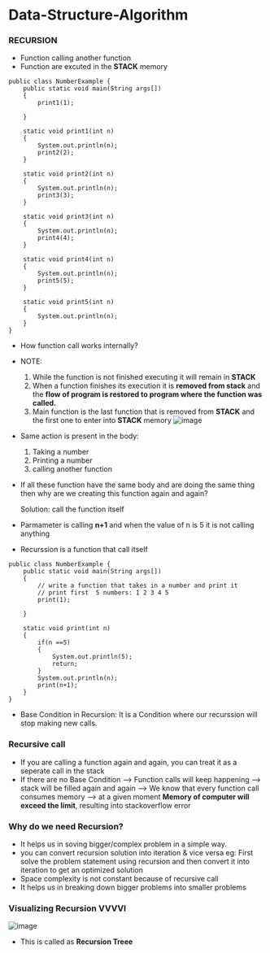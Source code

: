 # Data-Structure-Algorithm
### RECURSION
- Function calling another function
- Function are excuted in the **STACK** memory
```
public class NumberExample {
    public static void main(String args[])
    {
        print1(1);

    }

    static void print1(int n)
    {
        System.out.println(n);
        print2(2);
    }

    static void print2(int n)
    {
        System.out.println(n);
        print3(3);
    }

    static void print3(int n)
    {
        System.out.println(n);
        print4(4);
    }

    static void print4(int n)
    {
        System.out.println(n);
        print5(5);
    }
    
    static void print5(int n)
    {
        System.out.println(n);
    }
}

```
- How function call works internally?
- NOTE:
    1. While the function is not finished executing it will remain in **STACK**
    2. When a function finishes its execution it is **removed from stack** and the **flow of program is restored to program where the function was called.**
    3. Main function is the last function that is removed from **STACK** and the first one to enter into **STACK** memory
        ![image](https://user-images.githubusercontent.com/61123137/169643698-1dc8b384-2d37-4e2d-a47b-16d1afe78072.png)
        
 - Same action is present in the body:
   1. Taking a number
   2. Printing a number 
   3. calling another function

- If all these function have the same body and are doing the same thing then why are we creating this function again and again?

  Solution: call the function itself
  
- Parmameter is calling **n+1** and when the value of n is 5 it is not calling anything
- Recurssion is a function that call itself

```
public class NumberExample {
    public static void main(String args[])
    {
        // write a function that takes in a number and print it
        // print first  5 numbers: 1 2 3 4 5
        print(1);

    }

    static void print(int n)
    {
        if(n ==5)
        {
            System.out.println(5);
            return;
        }
        System.out.println(n);
        print(n+1);
    }
}
```

- Base Condition in Recursion:
   It is a Condition where our recurssion will stop making new calls. 
   
### Recursive call
- If you are calling a function again and again, you can treat it as a seperate call in the stack
- If there are no Base Condition --> Function calls will keep happening --> stack will be filled again and again --> We know that every function call consumes memory
  --> at a given moment **Memory of computer will exceed the limit**, resulting into stackoverflow error
  
### Why do we need Recursion?
- It helps us in soving bigger/complex problem in a simple way.
- you can convert recursion solution into iteration & vice versa
    eg: First solve the problem statement using recursion and then convert it into iteration to get an optimized solution
- Space complexity is not constant because of recursive call
- It helps us in breaking down bigger problems into smaller problems

### Visualizing Recursion   VVVVI
![image](https://user-images.githubusercontent.com/61123137/169655835-0d6a6a77-7477-4deb-bc46-5f572f8dc933.png)

- This is called as **Recursion Treee**





  


